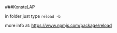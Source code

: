 ###KonsteLAP

in folder just type ```reload -b```

more info at: https://www.npmjs.com/package/reload